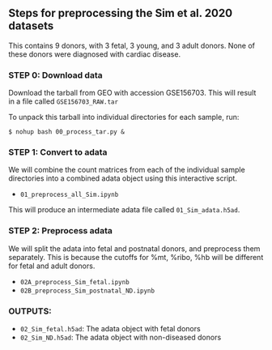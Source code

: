## Steps for preprocessing the Sim et al. 2020 datasets

This contains 9 donors, with 3 fetal, 3 young, and 3 adult donors. None of these donors were diagnosed with cardiac disease.

### STEP 0: Download data
Download the tarball from GEO with accession GSE156703. This will result in a file called `GSE156703_RAW.tar`

To unpack this tarball into individual directories for each sample, run:
```
$ nohup bash 00_process_tar.py &
```

### STEP 1: Convert to adata
We will combine the count matrices from each of the individual sample directories into a combined adata object using this interactive script.
- `01_preprocess_all_Sim.ipynb`

This will produce an intermediate adata file called `01_Sim_adata.h5ad`.

### STEP 2: Preprocess adata
We will split the adata into fetal and postnatal donors, and preprocess them separately. This is because the cutoffs for %mt, %ribo, %hb will be different for fetal and adult donors.
- `02A_preprocess_Sim_fetal.ipynb`
- `02B_preprocess_Sim_postnatal_ND.ipynb`

### OUTPUTS:
- `02_Sim_fetal.h5ad`: The adata object with fetal donors
- `02_Sim_ND.h5ad`: The adata object with non-diseased donors
